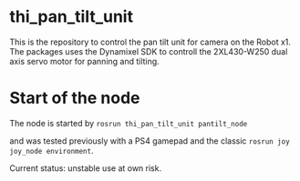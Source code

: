 # thi_pan_tilt_unit

This is the repository to control the pan tilt unit for camera on the Robot x1. 
The packages uses the Dynamixel SDK to controll the 2XL430-W250 dual axis servo motor for panning and tilting. 






# Start of the node
The node is started by
```rosrun thi_pan_tilt_unit pantilt_node``` 

and was tested previously with a PS4 gamepad and the classic 
```rosrun joy joy_node environment```.




Current status: unstable use at own risk. 
